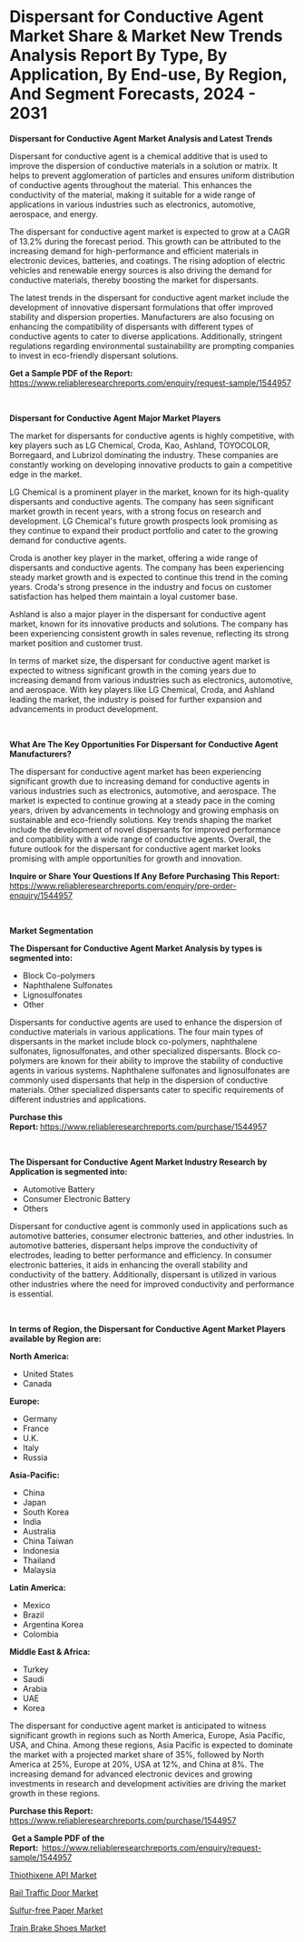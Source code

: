 <p><h1>Dispersant for Conductive Agent Market Share & Market New Trends Analysis Report By Type, By Application, By End-use, By Region, And Segment Forecasts, 2024 - 2031</h1></p><p><strong>Dispersant for Conductive Agent Market Analysis and Latest Trends</strong></p>
<p><p>Dispersant for conductive agent is a chemical additive that is used to improve the dispersion of conductive materials in a solution or matrix. It helps to prevent agglomeration of particles and ensures uniform distribution of conductive agents throughout the material. This enhances the conductivity of the material, making it suitable for a wide range of applications in various industries such as electronics, automotive, aerospace, and energy.</p><p>The dispersant for conductive agent market is expected to grow at a CAGR of 13.2% during the forecast period. This growth can be attributed to the increasing demand for high-performance and efficient materials in electronic devices, batteries, and coatings. The rising adoption of electric vehicles and renewable energy sources is also driving the demand for conductive materials, thereby boosting the market for dispersants.</p><p>The latest trends in the dispersant for conductive agent market include the development of innovative dispersant formulations that offer improved stability and dispersion properties. Manufacturers are also focusing on enhancing the compatibility of dispersants with different types of conductive agents to cater to diverse applications. Additionally, stringent regulations regarding environmental sustainability are prompting companies to invest in eco-friendly dispersant solutions.</p></p>
<p><strong>Get a Sample PDF of the Report:&nbsp;</strong> <a href="https://www.reliableresearchreports.com/enquiry/request-sample/1544957">https://www.reliableresearchreports.com/enquiry/request-sample/1544957</a></p>
<p>&nbsp;</p>
<p><strong>Dispersant for Conductive Agent Major Market Players</strong></p>
<p><p>The market for dispersants for conductive agents is highly competitive, with key players such as LG Chemical, Croda, Kao, Ashland, TOYOCOLOR, Borregaard, and Lubrizol dominating the industry. These companies are constantly working on developing innovative products to gain a competitive edge in the market.</p><p>LG Chemical is a prominent player in the market, known for its high-quality dispersants and conductive agents. The company has seen significant market growth in recent years, with a strong focus on research and development. LG Chemical's future growth prospects look promising as they continue to expand their product portfolio and cater to the growing demand for conductive agents.</p><p>Croda is another key player in the market, offering a wide range of dispersants and conductive agents. The company has been experiencing steady market growth and is expected to continue this trend in the coming years. Croda's strong presence in the industry and focus on customer satisfaction has helped them maintain a loyal customer base.</p><p>Ashland is also a major player in the dispersant for conductive agent market, known for its innovative products and solutions. The company has been experiencing consistent growth in sales revenue, reflecting its strong market position and customer trust.</p><p>In terms of market size, the dispersant for conductive agent market is expected to witness significant growth in the coming years due to increasing demand from various industries such as electronics, automotive, and aerospace. With key players like LG Chemical, Croda, and Ashland leading the market, the industry is poised for further expansion and advancements in product development.</p></p>
<p>&nbsp;</p>
<p><strong>What Are The Key Opportunities For Dispersant for Conductive Agent Manufacturers?</strong></p>
<p><p>The dispersant for conductive agent market has been experiencing significant growth due to increasing demand for conductive agents in various industries such as electronics, automotive, and aerospace. The market is expected to continue growing at a steady pace in the coming years, driven by advancements in technology and growing emphasis on sustainable and eco-friendly solutions. Key trends shaping the market include the development of novel dispersants for improved performance and compatibility with a wide range of conductive agents. Overall, the future outlook for the dispersant for conductive agent market looks promising with ample opportunities for growth and innovation.</p></p>
<p><strong>Inquire or Share Your Questions If Any Before Purchasing This Report:</strong> <a href="https://www.reliableresearchreports.com/enquiry/pre-order-enquiry/1544957">https://www.reliableresearchreports.com/enquiry/pre-order-enquiry/1544957</a></p>
<p>&nbsp;</p>
<p><strong>Market Segmentation</strong></p>
<p><strong>The Dispersant for Conductive Agent Market Analysis by types is segmented into:</strong></p>
<p><ul><li>Block Co-polymers</li><li>Naphthalene Sulfonates</li><li>Lignosulfonates</li><li>Other</li></ul></p>
<p><p>Dispersants for conductive agents are used to enhance the dispersion of conductive materials in various applications. The four main types of dispersants in the market include block co-polymers, naphthalene sulfonates, lignosulfonates, and other specialized dispersants. Block co-polymers are known for their ability to improve the stability of conductive agents in various systems. Naphthalene sulfonates and lignosulfonates are commonly used dispersants that help in the dispersion of conductive materials. Other specialized dispersants cater to specific requirements of different industries and applications.</p></p>
<p><strong>Purchase this Report:&nbsp;</strong><a href="https://www.reliableresearchreports.com/purchase/1544957">https://www.reliableresearchreports.com/purchase/1544957</a></p>
<p>&nbsp;</p>
<p><strong>The Dispersant for Conductive Agent Market Industry Research by Application is segmented into:</strong></p>
<p><ul><li>Automotive Battery</li><li>Consumer Electronic Battery</li><li>Others</li></ul></p>
<p><p>Dispersant for conductive agent is commonly used in applications such as automotive batteries, consumer electronic batteries, and other industries. In automotive batteries, dispersant helps improve the conductivity of electrodes, leading to better performance and efficiency. In consumer electronic batteries, it aids in enhancing the overall stability and conductivity of the battery. Additionally, dispersant is utilized in various other industries where the need for improved conductivity and performance is essential.</p></p>
<p>&nbsp;</p>
<p><strong>In terms of Region, the Dispersant for Conductive Agent Market Players available by Region are:</strong></p>
<p>
    <p> <strong> North America: </strong>
        <ul>
            <li>United States</li>
            <li>Canada</li>
        </ul>
        </p> 
    <p> <strong> Europe: </strong>
        <ul>
            <li>Germany</li>
            <li>France</li>
            <li>U.K.</li>
            <li>Italy</li>
            <li>Russia</li>
        </ul>
        </p> 
    <p> <strong> Asia-Pacific: </strong>
        <ul>
            <li>China</li>
            <li>Japan</li>
            <li>South Korea</li>
            <li>India</li>
            <li>Australia</li>
            <li>China Taiwan</li>
            <li>Indonesia</li>
            <li>Thailand</li>
            <li>Malaysia</li>
        </ul>
        </p> 
    <p> <strong> Latin America: </strong>
        <ul>
            <li>Mexico</li>
            <li>Brazil</li>
            <li>Argentina Korea</li>
            <li>Colombia</li>
        </ul>
        </p> 
    <p> <strong> Middle East & Africa: </strong>
        <ul>
            <li>Turkey</li>
            <li>Saudi</li>
            <li>Arabia</li>
            <li>UAE</li>
            <li>Korea</li>
        </ul>
    </p>
    </p>
<p><p>The dispersant for conductive agent market is anticipated to witness significant growth in regions such as North America, Europe, Asia Pacific, USA, and China. Among these regions, Asia Pacific is expected to dominate the market with a projected market share of 35%, followed by North America at 25%, Europe at 20%, USA at 12%, and China at 8%. The increasing demand for advanced electronic devices and growing investments in research and development activities are driving the market growth in these regions.</p></p>
<p><strong>Purchase this Report: </strong><a href="https://www.reliableresearchreports.com/purchase/1544957">https://www.reliableresearchreports.com/purchase/1544957</a></p>
<p>&nbsp;<strong>Get a Sample PDF of the Report:&nbsp;&nbsp;</strong><a href="https://www.reliableresearchreports.com/enquiry/request-sample/1544957">https://www.reliableresearchreports.com/enquiry/request-sample/1544957</a></p>
<p><strong></strong></p>
<p><p><a href="https://github.com/changoleonlaverguenzanoexiste/Market-Research-Report-List-2/blob/main/thiothixene-api-market.md">Thiothixene API Market</a></p><p><a href="https://issuu.com/reportprime-2/docs/rail-traffic-door-market-size-2030.pptx">Rail Traffic Door Market</a></p><p><a href="https://github.com/dimitrishawkinswaynenp91rgz/Market-Research-Report-List-1/blob/main/sulfur-free-paper-market.md">Sulfur-free Paper Market</a></p><p><a href="https://issuu.com/reportprime-2/docs/train-brake-shoes-market-size-2030.pptx">Train Brake Shoes Market</a></p></p>